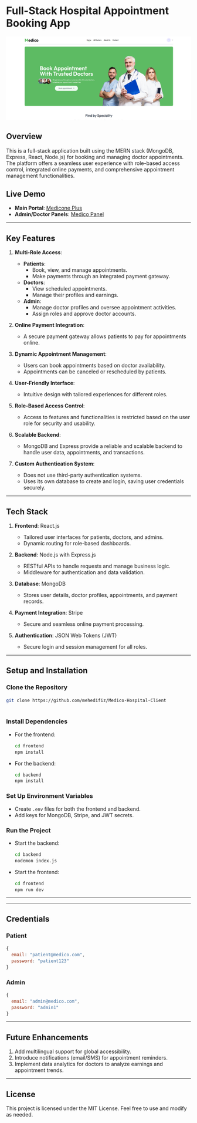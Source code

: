 # Full-Stack Hospital Appointment Booking App

![Hospital Interior](src/assets/hospital-interior.png)


## Overview
This is a full-stack application built using the MERN stack (MongoDB, Express, React, Node.js) for booking and managing doctor appointments. The platform offers a seamless user experience with role-based access control, integrated online payments, and comprehensive appointment management functionalities.

## Live Demo
- **Main Portal**: [Medicone Plus](https://medicone-plus.web.app/)
- **Admin/Doctor Panels**: [Medico Panel](https://medicopanal.web.app/)

---

## Key Features

1. **Multi-Role Access**:
   - **Patients**:  
     - Book, view, and manage appointments.  
     - Make payments through an integrated payment gateway.  
   - **Doctors**:  
     - View scheduled appointments.  
     - Manage their profiles and earnings.  
   - **Admin**:  
     - Manage doctor profiles and oversee appointment activities.  
     - Assign roles and approve doctor accounts.  

2. **Online Payment Integration**:
   - A secure payment gateway allows patients to pay for appointments online.  

3. **Dynamic Appointment Management**:
   - Users can book appointments based on doctor availability.  
   - Appointments can be canceled or rescheduled by patients.

4. **User-Friendly Interface**:
   - Intuitive design with tailored experiences for different roles.

5. **Role-Based Access Control**:
   - Access to features and functionalities is restricted based on the user role for security and usability.

6. **Scalable Backend**:
   - MongoDB and Express provide a reliable and scalable backend to handle user data, appointments, and transactions.

7. **Custom Authentication System**:
   - Does not use third-party authentication systems.
   - Uses its own database to create and login, saving user credentials securely.

---

## Tech Stack

1. **Frontend**: React.js
   - Tailored user interfaces for patients, doctors, and admins.
   - Dynamic routing for role-based dashboards.

2. **Backend**: Node.js with Express.js
   - RESTful APIs to handle requests and manage business logic.
   - Middleware for authentication and data validation.

3. **Database**: MongoDB
   - Stores user details, doctor profiles, appointments, and payment records.

4. **Payment Integration**: Stripe
   - Secure and seamless online payment processing.

5. **Authentication**: JSON Web Tokens (JWT)
   - Secure login and session management for all roles.

---

## Setup and Installation

### Clone the Repository
```bash
git clone https://github.com/mehedifiz/Medico-Hospital-Client
 
```

### Install Dependencies
- For the frontend:  
  ```bash
  cd frontend
  npm install
  ```
- For the backend:  
  ```bash
  cd backend
  npm install
  ```

### Set Up Environment Variables
- Create `.env` files for both the frontend and backend.
- Add keys for MongoDB, Stripe, and JWT secrets.

### Run the Project
- Start the backend:  
  ```bash
  cd backend
  nodemon index.js
  ```
- Start the frontend:  
  ```bash
  cd frontend
  npm run dev
  ```

<!-- ### Access the Application
- Open `http://localhost:3000` in your browser. -->

---
 

---

## Credentials

### Patient
```javascript
{
  email: "patient@medico.com",
  password: "patient123"
}
```

<!-- ### Doctor
```javascript
{
  email: "doctor@medico.com",
  password: "doctor123"
}
``` -->

### Admin
```javascript
{
  email: "admin@medico.com",
  password: "admin1"
}
```

---

## Future Enhancements

1. Add multilingual support for global accessibility.  
2. Introduce notifications (email/SMS) for appointment reminders.  
3. Implement data analytics for doctors to analyze earnings and appointment trends.  
 

---

## License
This project is licensed under the MIT License. Feel free to use and modify as needed.
